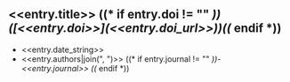 ## <<entry.title>> ((* if entry.doi != "" *))([<<entry.doi>>](<<entry.doi_url>>))((* endif *))

- <<entry.date_string>>
- <<entry.authors|join(", ")>>
((* if entry.journal != "" *))- <<entry.journal>> ((* endif *))
